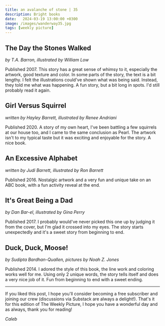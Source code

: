 ```yaml
---
title: an avalanche of stone | 35
description: Bright books
date:   2024-03-19 13:00:00 +0300
image: /images/wanderway35.jpg
tags: [weekly picture]
---
```


## The Day the Stones Walked

*by T.A. Barron, illustrated by William Low*

Published 2007. This story has a great sense of whimsy to it, especially the artwork, good texture and color. In some parts of the story, the text is a bit lengthy. I felt the illustrations could've shown what was being said. Instead, they told me what was happening. A fun story, but a bit long in spots. I'd still probably read it again. 

## Girl Versus Squirrel

*written by Hayley Barrett, illustrated by Renee Andriani*

Published 2020. A story of my own heart, I've been battling a few squirrels at our house too, and I came to the same conclusion as Pearl. The artwork isn't to my typical taste but it was exciting and enjoyable for the story. A nice book. 

## An Excessive Alphabet

*written by Judi Barrett, illustrated by Ron Barrett*

Published 2016. Nostalgic artwork and a very fun and unique take on an ABC book, with a fun activity reveal at the end. 

## It's Great Being a Dad

*by Dan Bar-el, illustrated by Gina Perry*

Published 2017. I probably would've never picked this one up by judging it from the cover, but I'm glad it crossed into my eyes. The story starts unexpectedly and it's a sweet story from beginning to end. 

## Duck, Duck, Moose!

*by Sudipta Bardhan-Quallen, pictures by Noah Z. Jones*

Published 2014. I adored the style of this book, the line work and coloring works well for me. Using only 2 unique words, the story tells itself and does a very nice job of it. Fun from beginning to end with a sweet ending.  

***

If you liked this post, I hope you'll consider becoming a free subscriber and joining our crew (discussions via Substack are always a delight!). That's it for this edition of The Weekly Picture, I hope you have a wonderful day and as always, thank you for reading!

*Caleb*

